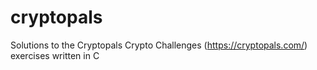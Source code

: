 # cryptopals
Solutions to the Cryptopals Crypto Challenges (https://cryptopals.com/) exercises written in C
